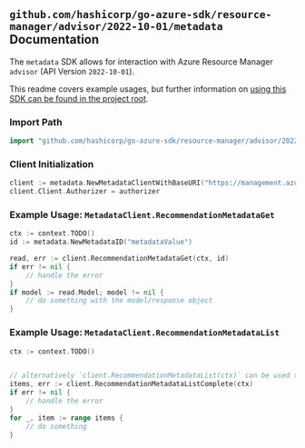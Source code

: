 
## `github.com/hashicorp/go-azure-sdk/resource-manager/advisor/2022-10-01/metadata` Documentation

The `metadata` SDK allows for interaction with Azure Resource Manager `advisor` (API Version `2022-10-01`).

This readme covers example usages, but further information on [using this SDK can be found in the project root](https://github.com/hashicorp/go-azure-sdk/tree/main/docs).

### Import Path

```go
import "github.com/hashicorp/go-azure-sdk/resource-manager/advisor/2022-10-01/metadata"
```


### Client Initialization

```go
client := metadata.NewMetadataClientWithBaseURI("https://management.azure.com")
client.Client.Authorizer = authorizer
```


### Example Usage: `MetadataClient.RecommendationMetadataGet`

```go
ctx := context.TODO()
id := metadata.NewMetadataID("metadataValue")

read, err := client.RecommendationMetadataGet(ctx, id)
if err != nil {
	// handle the error
}
if model := read.Model; model != nil {
	// do something with the model/response object
}
```


### Example Usage: `MetadataClient.RecommendationMetadataList`

```go
ctx := context.TODO()


// alternatively `client.RecommendationMetadataList(ctx)` can be used to do batched pagination
items, err := client.RecommendationMetadataListComplete(ctx)
if err != nil {
	// handle the error
}
for _, item := range items {
	// do something
}
```
